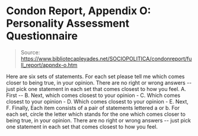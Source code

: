 # Condon Report, Appendix O: Personality Assessment Questionnaire

> Source: https://www.bibliotecapleyades.net/SOCIOPOLITICA/condonreport/full_report/appndx-o.htm

Here are six sets of statements. For each set please tell me which comes closer to being true, in your opinion. There are no right or wrong answers -- just pick one statement in each set that comes closest to how you feel.
A. First --
B. Next, which comes closest to your opinion -
C. Which comes closest to your opinion -
D. Which comes closest to your opinion -
E. Next,
F. Finally,
Each item consists of a pair of statements lettered a or b. For each set, circle the letter which stands for the one which comes closer to being true, in your opinion. There are no right or wrong answers -- just pick one statement in each set that comes closest to how you feel.
